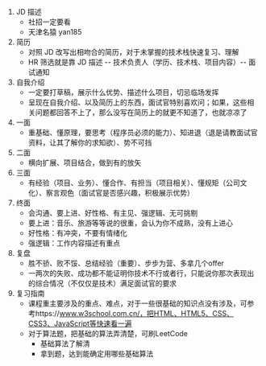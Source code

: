 1. JD 描述
   - 社招一定要看 
   - 天津名猿  yan185
2. 简历
   - 对照 JD 改写出相吻合的简历，对于未掌握的技术栈快速复习、理解
   - HR 筛选就是靠 JD 描述 -- 技术负责人（学历、技术栈、项目内容）-- 面试通知
3. 自我介绍
   - 一定要打草稿，展示什么优势、描述什么项目，切忌临场发挥
   - 呈现在自我介绍、以及简历上的东西，面试官特别喜欢问；如果，这些相关问题都回答不上了，那么没写在简历上的就更不知道了，也就凉凉了
4. 一面
   - 重基础、懂原理，要思考（程序员必须的能力）、知进退（退是请教面试官资料，让其了解你的求知欲）、势不可挡
5. 二面
   - 横向扩展、项目结合，做到有的放矢
6. 三面
   - 有经验（项目、业务）、懂合作、有担当（项目相关）、懂规矩（公司文化）、察言观色（面试官是否感兴趣，积极展示优势）
7. 终面
   - 会沟通、要上进、好性格、有主见、强逻辑、无可挑剔
   - 要上进：音乐、旅游等等说的很重，会认为你不成熟，没有上进心
   - 好性格：有冲突，不要有情绪化
   - 强逻辑：工作内容描述有重点
8. 复盘
   - 胜不骄、败不馁、总结经验（重要）、步步为营、多拿几个offer
   - 一两次的失败、成功都不能证明你技术不行或者行，只能说你那次表现出的综合情况（不仅仅是技术）满足面试官的要求
9. 复习指南
   - 课程重主要涉及的重点、难点，对于一些很基础的知识点没有涉及，可参考https://www.w3school.com.cn/，把HTML、HTML5、CSS、CSS3、JavaScript等快速看一遍
   - 对于算法题，把基础的算法弄清楚，可刷LeetCode
     - 基础算法了解清
     - 拿到题，达到能确定用哪些基础算法